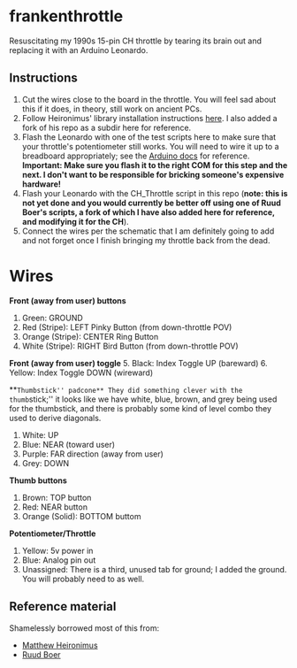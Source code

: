 # frankenthrottle
Resuscitating my 1990s 15-pin CH throttle by tearing its brain out and replacing it with an Arduino Leonardo.

## Instructions
1. Cut the wires close to the board in the throttle. You will feel sad about this if it does, in theory, still work on ancient PCs.
2. Follow Heironimus' library installation instructions [here](https://github.com/MHeironimus/ArduinoJoystickLibrary). I also added a fork of his repo as a subdir here for reference.
3. Flash the Leonardo with one of the test scripts here to make sure that your throttle's potentiometer still works. You will need to wire it up to a breadboard appropriately; see the [Arduino docs](https://www.arduino.cc/en/tutorial/potentiometer) for reference. **Important: Make sure you flash it to the right COM for this step and the next. I don't want to be responsible for bricking someone's expensive hardware!**
4. Flash your Leonardo with the CH_Throttle script in this repo (**note: this is not yet done and you would currently be better off using one of Ruud Boer's scripts, a fork of which I have also added here for reference, and modifying it for the CH**).
5. Connect the wires per the schematic that I am definitely going to add and not forget once I finish bringing my throttle back from the dead.

# Wires
**Front (away from user) buttons**
1. Green: GROUND
2. Red (Stripe): LEFT Pinky Button (from down-throttle POV)
3. Orange (Stripe): CENTER Ring Button  
4. White (Stripe): RIGHT Bird Button (from down-throttle POV)

**Front (away from user) toggle**
5. Black: Index Toggle UP (bareward)
6. Yellow: Index Toggle DOWN (wireward)

**``Thumbstick'' padcone**
They did something clever with the thumb``stick;'' it looks like we have white, blue, brown, and grey being used for the thumbstick, and there is probably some kind of level combo they used to derive diagonals.
1. White: UP
2. Blue: NEAR (toward user)
3. Purple: FAR direction (away from user)
4. Grey: DOWN

**Thumb buttons** 
1. Brown: TOP button
2. Red: NEAR button
3. Orange (Solid): BOTTOM buttom

**Potentiometer/Throttle**
1. Yellow: 5v power in
2. Blue: Analog pin out
3. Unassigned: There is a third, unused tab for ground; I added the ground. You will probably need to as well.

## Reference material
Shamelessly borrowed most of this from:
* [Matthew Heironimus](https://www.instructables.com/Arduino-LeonardoMicro-as-Game-ControllerJoystick/)
* [Ruud Boer](https://rudysmodelrailway.wordpress.com/2018/07/09/a-super-smooth-joystick-and-throttle-part-3-wiring-and-software-with-download/)
